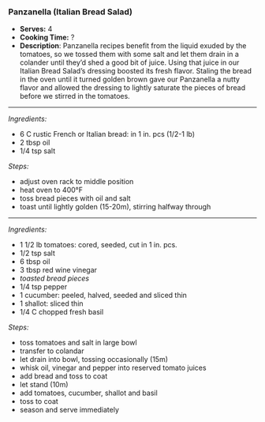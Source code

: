 ### Panzanella (Italian Bread Salad)

* **Serves:** 4
* **Cooking Time:** ?
* **Description**: 
 Panzanella recipes benefit from the liquid exuded by the tomatoes, so we tossed them with some salt and let them drain in a colander until they’d shed a good bit of juice. Using that juice in our Italian Bread Salad’s dressing boosted its fresh flavor. Staling the bread in the oven until it turned golden brown gave our Panzanella a nutty flavor and allowed the dressing to lightly saturate the pieces of bread before we stirred in the tomatoes.

-----
*Ingredients:*
* 6 C rustic French or Italian bread: in 1 in. pcs (1/2-1 lb)
* 2 tbsp oil
* 1/4 tsp salt

*Steps:*
* adjust oven rack to middle position
* heat oven to 400°F
* toss bread pieces with oil and salt
* toast until lightly golden (15-20m), stirring halfway through

-----
*Ingredients:*
* 1 1/2 lb tomatoes: cored, seeded, cut in 1 in. pcs.
* 1/2 tsp salt
* 6 tbsp oil
* 3 tbsp red wine vinegar
* *toasted bread pieces*
* 1/4 tsp pepper
* 1 cucumber: peeled, halved, seeded and sliced thin
* 1 shallot: sliced thin
* 1/4 C chopped fresh basil

*Steps:*
* toss tomatoes and salt in large bowl
* transfer to colandar
* let drain into bowl, tossing occasionally (15m)
* whisk oil, vinegar and pepper into reserved tomato juices
* add bread and toss to coat
* let stand (10m)
* add tomatoes, cucumber, shallot and basil
* toss to coat
* season and serve immediately
